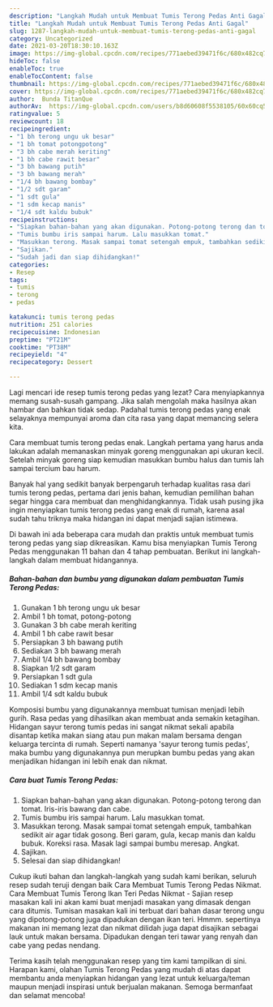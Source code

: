 ```yaml
---
description: "Langkah Mudah untuk Membuat Tumis Terong Pedas Anti Gagal"
title: "Langkah Mudah untuk Membuat Tumis Terong Pedas Anti Gagal"
slug: 1287-langkah-mudah-untuk-membuat-tumis-terong-pedas-anti-gagal
category: Uncategorized
date: 2021-03-20T18:30:10.163Z
image: https://img-global.cpcdn.com/recipes/771aebed39471f6c/680x482cq70/tumis-terong-pedas-foto-resep-utama.jpg
hideToc: false
enableToc: true
enableTocContent: false
thumbnail: https://img-global.cpcdn.com/recipes/771aebed39471f6c/680x482cq70/tumis-terong-pedas-foto-resep-utama.jpg
cover: https://img-global.cpcdn.com/recipes/771aebed39471f6c/680x482cq70/tumis-terong-pedas-foto-resep-utama.jpg
author:  Bunda TitanQue
authorAv:  https://img-global.cpcdn.com/users/b8d60608f5538105/60x60cq50/avatar.jpg
ratingvalue: 5
reviewcount: 18
recipeingredient:
- "1 bh terong ungu uk besar"
- "1 bh tomat potongpotong"
- "3 bh cabe merah keriting"
- "1 bh cabe rawit besar"
- "3 bh bawang putih"
- "3 bh bawang merah"
- "1/4 bh bawang bombay"
- "1/2 sdt garam"
- "1 sdt gula"
- "1 sdm kecap manis"
- "1/4 sdt kaldu bubuk"
recipeinstructions:
- "Siapkan bahan-bahan yang akan digunakan. Potong-potong terong dan tomat. Iris-iris bawang dan cabe."
- "Tumis bumbu iris sampai harum. Lalu masukkan tomat."
- "Masukkan terong. Masak sampai tomat setengah empuk, tambahkan sedikit air agar tidak gosong. Beri garam, gula, kecap manis dan kaldu bubuk. Koreksi rasa. Masak lagi sampai bumbu meresap. Angkat."
- "Sajikan."
- "Sudah jadi dan siap dihidangkan!"
categories:
- Resep
tags:
- tumis
- terong
- pedas

katakunci: tumis terong pedas 
nutrition: 251 calories
recipecuisine: Indonesian
preptime: "PT21M"
cooktime: "PT38M"
recipeyield: "4"
recipecategory: Dessert

---
```



Lagi mencari ide resep tumis terong pedas yang lezat? Cara menyiapkannya memang susah-susah gampang. Jika salah mengolah maka hasilnya akan hambar dan bahkan tidak sedap. Padahal tumis terong pedas yang enak selayaknya mempunyai aroma dan cita rasa yang dapat memancing selera kita.


Cara membuat tumis terong pedas enak. Langkah pertama yang harus anda lakukan adalah memanaskan minyak goreng menggunakan api ukuran kecil. Setelah minyak goreng siap kemudian masukkan bumbu halus dan tumis lah sampai tercium bau harum.

Banyak hal yang sedikit banyak berpengaruh terhadap kualitas rasa dari tumis terong pedas, pertama dari jenis bahan, kemudian pemilihan bahan segar hingga cara membuat dan menghidangkannya. Tidak usah pusing jika ingin menyiapkan tumis terong pedas yang enak di rumah, karena asal sudah tahu triknya maka hidangan ini dapat menjadi sajian istimewa.


Di bawah ini ada beberapa cara mudah dan praktis untuk membuat tumis terong pedas yang siap dikreasikan. Kamu bisa menyiapkan Tumis Terong Pedas menggunakan 11 bahan dan 4 tahap pembuatan. Berikut ini langkah-langkah dalam membuat hidangannya.

<!--inarticleads1-->

##### Bahan-bahan dan bumbu yang digunakan dalam pembuatan Tumis Terong Pedas:

1. Gunakan 1 bh terong ungu uk besar
1. Ambil 1 bh tomat, potong-potong
1. Gunakan 3 bh cabe merah keriting
1. Ambil 1 bh cabe rawit besar
1. Persiapkan 3 bh bawang putih
1. Sediakan 3 bh bawang merah
1. Ambil 1/4 bh bawang bombay
1. Siapkan 1/2 sdt garam
1. Persiapkan 1 sdt gula
1. Sediakan 1 sdm kecap manis
1. Ambil 1/4 sdt kaldu bubuk


Komposisi bumbu yang digunakannya membuat tumisan menjadi lebih gurih. Rasa pedas yang dihasilkan akan membuat anda semakin ketagihan. Hidangan sayur terong tumis pedas ini sangat nikmat sekali apabila disantap ketika makan siang atau pun makan malam bersama dengan keluarga tercinta di rumah. Seperti namanya &#39;sayur terong tumis pedas&#39;, maka bumbu yang digunakannya pun merupkan bumbu pedas yang akan menjadikan hidangan ini lebih enak dan nikmat. 

<!--inarticleads2-->

##### Cara buat Tumis Terong Pedas:

1. Siapkan bahan-bahan yang akan digunakan. Potong-potong terong dan tomat. Iris-iris bawang dan cabe.
1. Tumis bumbu iris sampai harum. Lalu masukkan tomat.
1. Masukkan terong. Masak sampai tomat setengah empuk, tambahkan sedikit air agar tidak gosong. Beri garam, gula, kecap manis dan kaldu bubuk. Koreksi rasa. Masak lagi sampai bumbu meresap. Angkat.
1. Sajikan.
1. Selesai dan siap dihidangkan!

Cukup ikuti bahan dan langkah-langkah yang sudah kami berikan, seluruh resep sudah teruji dengan baik Cara Membuat Tumis Terong Pedas Nikmat. Cara Membuat Tumis Terong Ikan Teri Pedas Nikmat - Sajian resep masakan kali ini akan kami buat menjadi masakan yang dimasak dengan cara ditumis. Tumisan masakan kali ini terbuat dari bahan dasar terong ungu yang dipotong-potong juga dipadukan dengan ikan teri. Hmmm. sepertinya makanan ini memang lezat dan nikmat dilidah juga dapat disajikan sebagai lauk untuk makan bersama. Dipadukan dengan teri tawar yang renyah dan cabe yang pedas nendang. 

Terima kasih telah menggunakan resep yang tim kami tampilkan di sini. Harapan kami, olahan Tumis Terong Pedas yang mudah di atas dapat membantu anda menyiapkan hidangan yang lezat untuk keluarga/teman maupun menjadi inspirasi untuk berjualan makanan. Semoga bermanfaat dan selamat mencoba!
